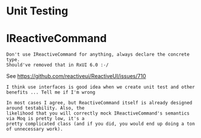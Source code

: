 # Unit Testing

# IReactiveCommand

    Don't use IReactiveCommand for anything, always declare the concrete type. 
    Should've removed that in RxUI 6.0 :-/

See https://github.com/reactiveui/ReactiveUI/issues/710

    I think use interfaces is good idea when we create unit test and other benefits ... Tell me if I'm wrong
    
    In most cases I agree, but ReactiveCommand itself is already designed around testability. Also, the
    likelihood that you will correctly mock IReactiveCommand's semantics via Moq is pretty low, it's a
    pretty complicated class (and if you did, you would end up doing a ton of unnecessary work).
